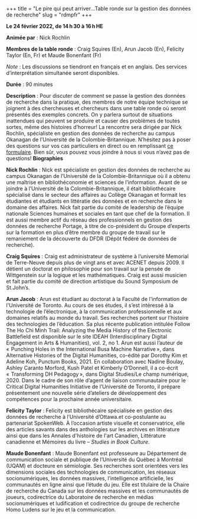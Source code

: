 +++
title = "Le pire qui peut arriver...Table ronde sur la gestion des données de recherche"
slug = "rdmpfr"
+++

**Le 24 février 2022, de 14 h 30 à 16 h HE**

**Animée par** : Nick Rochlin

**Membres de la table ronde** : Craig Squires (En), Arun Jacob (En), Felicity Taylor (En, Fr) et Maude Bonenfant (Fr)

*Note* : Les discussions se tiendront en français et en anglais. Des services d’interprétation simultanée seront disponibles.

**Durée** : 90 minutes

**Description** : Pour discuter de comment se passe la gestion des données de recherche dans la pratique, des membres de notre équipe technique se joignent à des chercheuses et chercheurs dans une table ronde où seront présentés des exemples concrets. On y parlera surtout de situations inattendues qui peuvent se produire et causer des problèmes de toutes sortes, même des histoires d’horreur! La rencontre sera dirigée par Nick Rochlin, spécialiste en gestion des données de recherche au campus Okanagan de l’Université de la Colombie-Britannique. N’hésitez pas à poser des questions sur vos cas particuliers en direct ou en remplissant [ce formulaire](https://docs.google.com/forms/d/e/1FAIpQLSdanlooKFdnaOsd1TIhLvt7-VXW-jg1IdCquC5inXjO1Pm60A/formResponse"formulaire"). Bien sûr, vous pouvez vous joindre à nous si vous n’avez pas de questions!
**Biographies**

**Nick Rochlin** : Nick est spécialiste en gestion des données de recherche au campus Okanagan de l’Université de la Colombie-Britannique où il a obtenu une maîtrise en bibliothéconomie et sciences de l’information. Avant de se joindre à l’Université de la Colombie-Britannique, il était bibliothécaire spécialisé dans le secteur des affaires au Collège Okanagan et formait les étudiantes et étudiants en littératie des données et en recherche dans le domaine des affaires. Nick fait partie du comité de leadership de l’équipe nationale Sciences humaines et sociales en tant que chef de la formation. Il est aussi membre actif du réseau des professionnels en gestion des données de recherche Portage, à titre de co-président du Groupe d’experts sur la formation en plus d’être membre du groupe de travail sur le remaniement de la découverte du DFDR (Dépôt fédéré de données de recherche).

**Craig Squires** : Craig est administrateur de système à l’université Memorial de Terre-Neuve depuis plus de vingt ans et avec ACENET depuis 2009. Il détient un doctorat en philosophie pour son travail sur la pensée de Wittgenstein sur la logique et les mathématiques. Craig est aussi musicien et fait partie du comité de direction artistique du Sound Symposium de St.John’s.

**Arun Jacob** : Arun est étudiant au doctorat à la Faculté de l'information de l'Université de Toronto. Au cours de ses études, il s’est intéressé à la technologie de l’électronique, à la communication professionnelle et aux domaines relatifs au monde du travail. Ses recherches portent sur l’histoire des technologies de l’éducation. Sa plus récente publication intitulée Follow The Ho Chi Minh Trail: Analyzing the Media History of the Electronic Battlefield est disponible sur le site IDEAH (Interdisciplinary Digital Engagement in Arts & Humanities), vol. 2, no 1. Arun est aussi l’auteur de «  Punching Holes in the International Busa Machine Narrative », dans Alternative Histories of the Digital Humanities, co-édité par Dorothy Kim et Adeline Koh, Punctum Books, 2021. En collaboration avec Nadine Boulay, Ashley Caranto Morford, Kush Patel et Kimberly O’Donnell, il a co-écrit «  Transforming DH Pedagogy », dans Digital Studies/Le champ numérique, 2020. Dans le cadre de son rôle d’agent de liaison communautaire pour le Critical Digital Humanities Initiative de l’Université de Toronto, il prépare présentement une nouvelle série d’ateliers de développement des compétences pour la prochaine année universitaire.

**Felicity Taylor** : Felicity est bibliothécaire spécialisée en gestion des données de recherche à l’Université d’Ottawa.et co-postulante au partenariat SpokenWeb. À l’occasion artiste visuelle et conservatrice, elle des articles savants dans des anthologies sur les archives en littérature ainsi que dans les Annales d'histoire de l'art Canadien, Littérature canadienne et 
Mémoires du livre – *Studies in Book Culture*.

**Maude Bonenfant** : Maude Bonenfant est professeure au Département de communication sociale et publique de l’Université du Québec à Montréal (UQAM) et docteure en sémiologie. Ses recherches sont orientées vers les dimensions sociales des technologies de communication, les réseaux socionumériques, les données massives, l’intelligence artificielle, les communautés en ligne ainsi que l’étude du jeu. Elle est titulaire de la Chaire de recherche du Canada sur les données massives et les communautés de joueurs, codirectrice du Laboratoire de recherche en médias socionumériques et ludification et codirectrice du groupe de recherche Homo Ludens sur le jeu et la communication.


